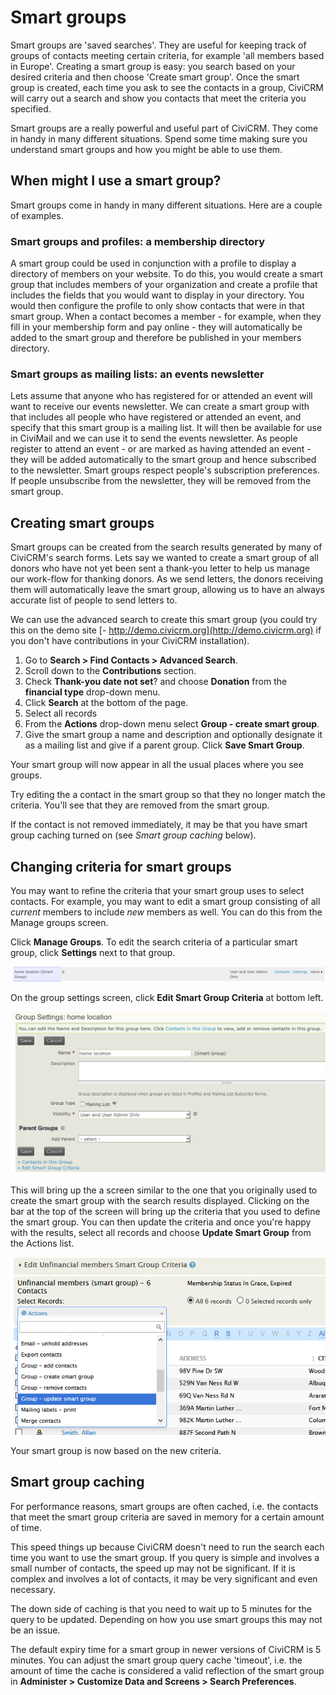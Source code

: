 Smart groups
============

Smart groups are 'saved searches'. They are useful for keeping track of
groups of contacts meeting certain criteria, for example 'all members
based in Europe'. Creating a smart group is easy: you search based on
your desired criteria and then choose 'Create smart group'. Once the
smart group is created, each time you ask to see the contacts in a
group, CiviCRM will carry out a search and show you contacts that meet
the criteria you specified.

Smart groups are a really powerful and useful part of CiviCRM. They
come in handy in many different situations. Spend some time making sure
you understand smart groups and how you might be able to use them.

When might I use a smart group?
-------------------------------

Smart groups come in handy in many different situations. Here are a
couple of examples.

### Smart groups and profiles: a membership directory

A smart group could be used in conjunction with a profile to display a
directory of members on your website. To do this, you would create a
smart group that includes members of your organization and create a
profile that includes the fields that you would want to display in your
directory. You would then configure the profile to only show contacts
that were in that smart group. When a contact becomes a member - for
example, when they fill in your membership form and pay online - they
will automatically be added to the smart group and therefore be
published in your members directory.

### Smart groups as mailing lists: an events newsletter

Lets assume that anyone who has registered for or attended an event will
want to receive our events newsletter. We can create a smart group with
that includes all people who have registered or attended an event, and
specify that this smart group is a mailing list. It will then be
available for use in CiviMail and we can use it to send the events
newsletter. As people register to attend an event - or are marked as
having attended an event - they will be added automatically to the smart
group and hence subscribed to the newsletter. Smart groups respect
people's subscription preferences. If people unsubscribe from the
newsletter, they will be removed from the smart group.

Creating smart groups
---------------------

Smart groups can be created from the search results generated by many of
CiviCRM's search forms. Lets say we wanted to create a smart group of
all donors who have not yet been sent a thank-you letter to help us
manage our work-flow for thanking donors. As we send letters, the donors
receiving them will automatically leave the smart group, allowing us to
have an always accurate list of people to send letters to.

We can use the advanced search to create this smart group (you could try
this on the demo site [-
http://demo.civicrm.org](http://demo.civicrm.org) if you don't have
contributions in your CiviCRM installation).

1.  Go to **Search > Find Contacts > Advanced Search**.
2.  Scroll down to the **Contributions** section.
3.  Check **Thank-you date not set**? and choose **Donation** from the
    **financial type** drop-down menu.
4.  Click **Search** at the bottom of the page.
5.  Select all records
6.  From the **Actions** drop-down menu select **Group - create smart group**.
7.  Give the smart group a name and description and optionally designate it as a mailing list and give if a parent group. Click **Save Smart Group**.

Your smart group will now appear in all the usual places where you see
groups.

Try editing the a contact in the smart group so that they no longer
match the criteria. You'll see that they are removed from the smart
group.

If the contact is not removed immediately, it may be that you have smart
group caching turned on (see *Smart group caching* below).

Changing criteria for smart groups
----------------------------------

You may want to refine the criteria that your smart group uses to select
contacts. For example, you may want to edit a smart group consisting of
all *current* members to include *new* members as well. You can do this
from the Manage groups screen.

Click **Manage Groups**. To edit the search criteria of a particular
smart group, click **Settings** next to that group.


![](../img/Groups&tags_updatecriteria_1.png)

On the group settings screen, click **Edit Smart Group Criteria** at
bottom left.

 ![](../img/Groups&tags_edit%20Smart%20Group%20criteria.png)

This will bring up the a screen similar to the one that you originally
used to create the smart group with the search results displayed.
Clicking on the bar at the top of the screen will bring up the criteria
that you used to define the smart group. You can then update the
criteria and once you're happy with the results, select all records and
choose **Update Smart Group** from the Actions list.

![](../img/Groups&tags_actions%20Update.png)

Your smart group is now based on the new criteria.

Smart group caching
-------------------

For performance reasons, smart groups are often cached, i.e. the
contacts that meet the smart group criteria are saved in memory for a
certain amount of time.

This speed things up because CiviCRM doesn't need to run the search each
time you want to use the smart group. If you query is simple and
involves a small number of contacts, the speed up may not be
significant. If it is complex and involves a lot of contacts, it may be
very significant and even necessary.

The down side of caching is that you need to wait up to 5 minutes for
the query to be updated. Depending on how you use smart groups this may
not be an issue.

The default expiry time for a smart group in newer versions of CiviCRM
is 5 minutes. You can adjust the smart group query cache 'timeout', i.e.
the amount of time the cache is considered a valid reflection of the
smart group in **Administer > Customize Data and Screens > Search
Preferences**.
